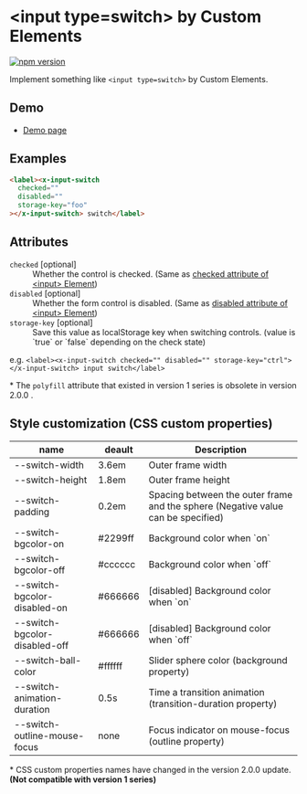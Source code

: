 # &lt;input type=switch&gt; by Custom Elements

[![npm version](https://badge.fury.io/js/%40saekitominaga%2Fcustomelements-input-switch.svg)](https://badge.fury.io/js/%40saekitominaga%2Fcustomelements-input-switch)

Implement something like `<input type=switch>` by Custom Elements.

## Demo

- [Demo page](https://saekitominaga.github.io/customelements-input-switch/demo.html)

## Examples

```HTML
<label><x-input-switch
  checked=""
  disabled=""
  storage-key="foo"
></x-input-switch> switch</label>
```

## Attributes

<dl>
<dt><code>checked</code> [optional]</dt>
<dd>Whether the control is checked. (Same as <a href="https://html.spec.whatwg.org/multipage/input.html#attr-input-checked">checked attribute of &lt;input&gt; Element</a>)</dd>
<dt><code>disabled</code> [optional]</dt>
<dd>Whether the form control is disabled. (Same as <a href="https://html.spec.whatwg.org/multipage/form-control-infrastructure.html#attr-fe-disabled">disabled attribute of &lt;input&gt; Element</a>)</dd>
<dt><code>storage-key</code> [optional]</dt>
<dd>Save this value as localStorage key when switching controls. (value is `true` or `false` depending on the check state)</dd>
</dl>

e.g. `<label><x-input-switch checked="" disabled="" storage-key="ctrl"></x-input-switch> input switch</label>`

\* The `polyfill` attribute that existed in version 1 series is obsolete in version 2.0.0 .

## Style customization (CSS custom properties)

| name | deault | Description |
|-|-|-|
| --switch-width | 3.6em | Outer frame width |
| --switch-height | 1.8em | Outer frame height |
| --switch-padding | 0.2em | Spacing between the outer frame and the sphere (Negative value can be specified) |
| --switch-bgcolor-on | #2299ff | Background color when \`on\` |
| --switch-bgcolor-off | #cccccc | Background color when \`off\` |
| --switch-bgcolor-disabled-on | #666666 | [disabled] Background color when \`on\` |
| --switch-bgcolor-disabled-off | #666666 | [disabled] Background color when \`off\` |
| --switch-ball-color | #ffffff | Slider sphere color (background property) |
| --switch-animation-duration | 0.5s | Time a transition animation (transition-duration property) |
| --switch-outline-mouse-focus | none | Focus indicator on mouse-focus (outline property) |

\* CSS custom properties names have changed in the version 2.0.0 update. **(Not compatible with version 1 series)**
